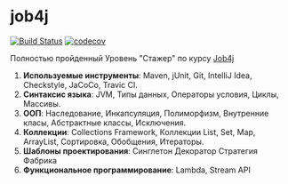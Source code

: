 # job4j
[![Build Status](https://api.travis-ci.org/AlekseevArtem/job4j.svg?branch=master&status=passed)](https://travis-ci.org/AlekseevArtem/job4j)
[![codecov](https://codecov.io/gh/AlekseevArtem/job4j/branch/master/graph/badge.svg)](https://codecov.io/gh/AlekseevArtem/job4j)

Полностью пройденный Уровень "Стажер" по курсу [Job4j](https://job4j.ru/)


1.  **Используемые инструменты**: Maven, jUnit, Git, IntelliJ Idea, Сheckstyle, JaCoCo, Travic CI.
2.  **Синтаксис языка**: JVM, Типы данных, Операторы условия, Циклы, Массивы.
3.  **ООП**: Наследование, Инкапсуляция, Полиморфизм, Внутренние класы, Абстрактные классы, Исключения.
4.  **Коллекции**: Collections Framework, Коллекции List, Set, Map, ArrayList, Сортировка, Обобщения, Итераторы.
5.  **Шаблоны проектирования**: Синглетон Декоратор Стратегия Фабрика
6.  **Функциональное программирование**: Lambda, Stream API

